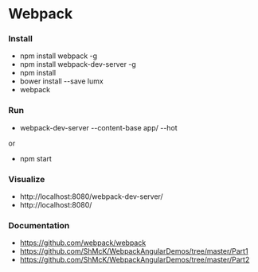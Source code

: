 # Webpack

### Install

* npm install webpack -g
* npm install webpack-dev-server -g
* npm install
* bower install --save lumx
* webpack

### Run

* webpack-dev-server --content-base app/ --hot

or

* npm start

### Visualize

* http://localhost:8080/webpack-dev-server/
* http://localhost:8080/

### Documentation

* https://github.com/webpack/webpack
* https://github.com/ShMcK/WebpackAngularDemos/tree/master/Part1
* https://github.com/ShMcK/WebpackAngularDemos/tree/master/Part2
